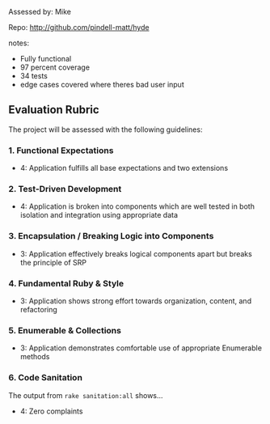 Assessed by: Mike

Repo: http://github.com/pindell-matt/hyde

notes:

* Fully functional
* 97 percent coverage
* 34 tests
* edge cases covered where theres bad user input


## Evaluation Rubric

The project will be assessed with the following guidelines:

### 1. Functional Expectations

* 4: Application fulfills all base expectations and two extensions

### 2. Test-Driven Development

* 4: Application is broken into components which are well tested in both isolation and integration using appropriate data

### 3. Encapsulation / Breaking Logic into Components

* 3: Application effectively breaks logical components apart but breaks the principle of SRP

### 4. Fundamental Ruby & Style

* 3:  Application shows strong effort towards organization, content, and refactoring

### 5. Enumerable & Collections

* 3: Application demonstrates comfortable use of appropriate Enumerable methods

### 6. Code Sanitation

The output from `rake sanitation:all` shows...

* 4: Zero complaints

